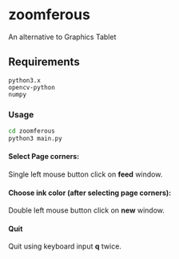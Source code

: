 # zoomferous
An alternative to Graphics Tablet

## Requirements
```
python3.x
opencv-python
numpy
```

### Usage
```bash
cd zoomferous
python3 main.py
```
#### Select Page corners:
Single left mouse button click on **feed** window.

#### Choose ink color (after selecting page corners):
Double left mouse button click on **new** window.

#### Quit
Quit using keyboard input **q** twice.
 
